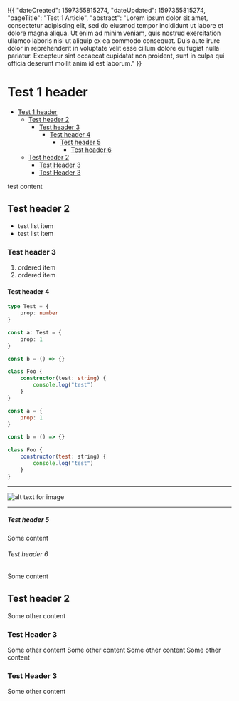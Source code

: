 !{{
	"dateCreated": 1597355815274,
	"dateUpdated": 1597355815274,
    "pageTitle": "Test 1 Article",
    "abstract": "Lorem ipsum dolor sit amet, consectetur adipiscing elit, sed do eiusmod tempor incididunt ut labore et dolore magna aliqua. Ut enim ad minim veniam, quis nostrud exercitation ullamco laboris nisi ut aliquip ex ea commodo consequat. Duis aute irure dolor in reprehenderit in voluptate velit esse cillum dolore eu fugiat nulla pariatur. Excepteur sint occaecat cupidatat non proident, sunt in culpa qui officia deserunt mollit anim id est laborum."
}}

# Test 1 header

- [Test 1 header](#test-1-header)
  - [Test header 2](#test-header-2)
    - [Test header 3](#test-header-3)
      - [Test header 4](#test-header-4)
        - [Test header 5](#test-header-5)
          - [Test header 6](#test-header-6)
  - [Test header 2](#test-header-2-1)
    - [Test Header 3](#test-header-3-1)
    - [Test Header 3](#test-header-3-2)

test content

## Test header 2

- test list item
- test list item

### Test header 3

1. ordered item
2. ordered item

#### Test header 4

```typescript
type Test = {
    prop: number
}

const a: Test = {
    prop: 1
}

const b = () => {}

class Foo {
    constructor(test: string) {
        console.log("test")
    }
}

```

```javascript
const a = {
    prop: 1
}

const b = () => {}

class Foo {
    constructor(test: string) {
        console.log("test")
    }
}
```

---

![alt text for image](/i/profile.jpg)

---

##### Test header 5

Some content

###### Test header 6

Some content

## Test header 2

Some other content 

### Test Header 3

Some other content 
Some other content 
Some other content 
Some other content

### Test Header 3

Some other content 